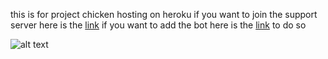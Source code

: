 this is for project chicken hosting on heroku 
if you want to join the support server here is the [link](https://discord.gg/fGQTVek)
if you want to add the bot here is the [link](https://discordapp.com/oauth2/authorize?client_id=460159835544092674&scope=bot&permissions=301263990) to do so

![alt text](https://discordbotlist.com/bots/460159835544092674/widget "Project Chicken widget on Discordbotlists.org")
